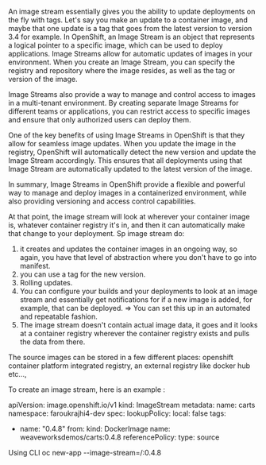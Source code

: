 An image stream essentially gives you the ability to update deployments on the fly with tags.
Let's say you make an update to a container image, and maybe that one update is a tag that goes from the latest version to version 3.4 for example.
In OpenShift, an Image Stream is an object that represents a logical pointer to a specific image, which can be used to deploy applications. Image Streams allow for automatic updates of images in your environment. When you create an Image Stream, you can specify the registry and repository where the image resides, as well as the tag or version of the image.

Image Streams also provide a way to manage and control access to images in a multi-tenant environment. By creating separate Image Streams for different teams or applications, you can restrict access to specific images and ensure that only authorized users can deploy them.

One of the key benefits of using Image Streams in OpenShift is that they allow for seamless image updates. When you update the image in the registry, OpenShift will automatically detect the new version and update the Image Stream accordingly. This ensures that all deployments using that Image Stream are automatically updated to the latest version of the image.

In summary, Image Streams in OpenShift provide a flexible and powerful way to manage and deploy images in a containerized environment, while also providing versioning and access control capabilities.

At that point, the image stream will look at wherever your container image is, whatever container  registry it's in, and then it can automatically make that change to your deployment.
Sp image stream do:
1. it creates and updates the container images in an ongoing way, so again, you have that level of abstraction where you don't have to go into manifest.
2. you can use a tag for the new version.
3. Rolling updates.
4. You can configure your builds and your deployments to look at an image stream and essentially get notifications for if a new image is added, for example, that can be deployed.
=> You can set this up in an automated and repeatable fashion.
5. The image stream doesn't contain actual image data, it goes and it looks at a container registry wherever the container registry exists and pulls the data from there.

The source images can be stored in a few different places: openshift container platform integrated registry, an external registry like docker hub etc..., 

To create an image stream, here is an example :

apiVersion: image.openshift.io/v1
kind: ImageStream
metadata:
  name: carts
  namespace: faroukrajhi4-dev
spec:
  lookupPolicy:
    local: false
  tags:
  - name: "0.4.8"
    from:
      kind: DockerImage
      name: weaveworksdemos/carts:0.4.8
    referencePolicy:
      type: source

Using CLI
oc new-app --image-stream=<namespace>/<image stream name>:0.4.8